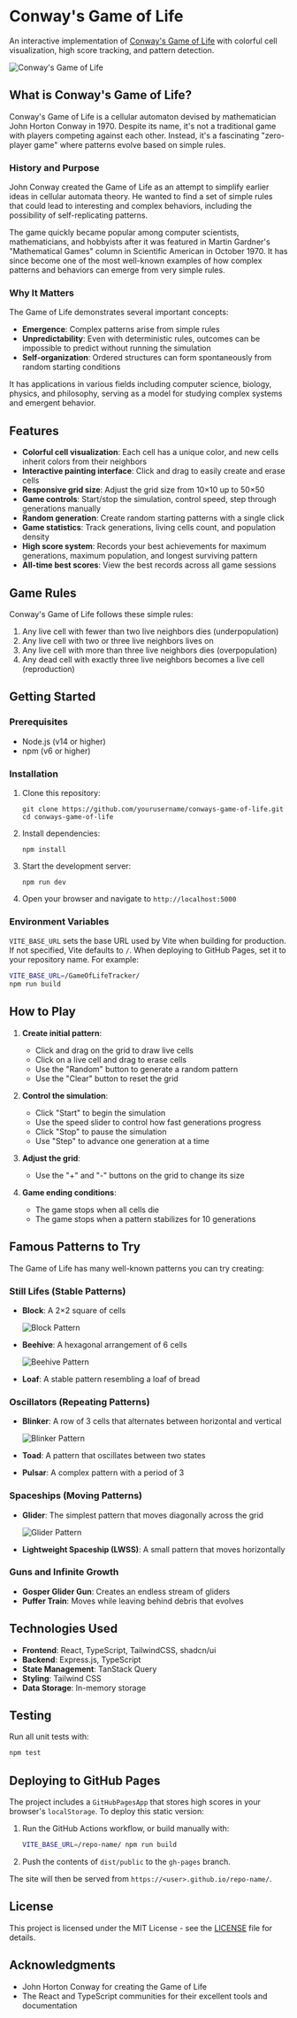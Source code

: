 # Conway's Game of Life

An interactive implementation of [Conway's Game of Life](https://en.wikipedia.org/wiki/Conway%27s_Game_of_Life) with colorful cell visualization, high score tracking, and pattern detection.

![Conway's Game of Life](public/assets/images/game-screenshot.png)

## What is Conway's Game of Life?

Conway's Game of Life is a cellular automaton devised by mathematician John Horton Conway in 1970. Despite its name, it's not a traditional game with players competing against each other. Instead, it's a fascinating "zero-player game" where patterns evolve based on simple rules.

### History and Purpose

John Conway created the Game of Life as an attempt to simplify earlier ideas in cellular automata theory. He wanted to find a set of simple rules that could lead to interesting and complex behaviors, including the possibility of self-replicating patterns.

The game quickly became popular among computer scientists, mathematicians, and hobbyists after it was featured in Martin Gardner's "Mathematical Games" column in Scientific American in October 1970. It has since become one of the most well-known examples of how complex patterns and behaviors can emerge from very simple rules.

### Why It Matters

The Game of Life demonstrates several important concepts:
- **Emergence**: Complex patterns arise from simple rules
- **Unpredictability**: Even with deterministic rules, outcomes can be impossible to predict without running the simulation
- **Self-organization**: Ordered structures can form spontaneously from random starting conditions

It has applications in various fields including computer science, biology, physics, and philosophy, serving as a model for studying complex systems and emergent behavior.

## Features

- **Colorful cell visualization**: Each cell has a unique color, and new cells inherit colors from their neighbors
- **Interactive painting interface**: Click and drag to easily create and erase cells
- **Responsive grid size**: Adjust the grid size from 10×10 up to 50×50
- **Game controls**: Start/stop the simulation, control speed, step through generations manually
- **Random generation**: Create random starting patterns with a single click
- **Game statistics**: Track generations, living cells count, and population density
- **High score system**: Records your best achievements for maximum generations, maximum population, and longest surviving pattern
- **All-time best scores**: View the best records across all game sessions

## Game Rules

Conway's Game of Life follows these simple rules:

1. Any live cell with fewer than two live neighbors dies (underpopulation)
2. Any live cell with two or three live neighbors lives on
3. Any live cell with more than three live neighbors dies (overpopulation)
4. Any dead cell with exactly three live neighbors becomes a live cell (reproduction)

## Getting Started

### Prerequisites

- Node.js (v14 or higher)
- npm (v6 or higher)

### Installation

1. Clone this repository:
   ```
   git clone https://github.com/yourusername/conways-game-of-life.git
   cd conways-game-of-life
   ```

2. Install dependencies:
   ```
   npm install
   ```

3. Start the development server:
   ```
   npm run dev
   ```

4. Open your browser and navigate to `http://localhost:5000`

### Environment Variables

`VITE_BASE_URL` sets the base URL used by Vite when building for production.
If not specified, Vite defaults to `/`.
When deploying to GitHub Pages, set it to your repository name. For example:

```bash
VITE_BASE_URL=/GameOfLifeTracker/
npm run build
```

## How to Play

1. **Create initial pattern**:
   - Click and drag on the grid to draw live cells
   - Click on a live cell and drag to erase cells
   - Use the "Random" button to generate a random pattern
   - Use the "Clear" button to reset the grid

2. **Control the simulation**:
   - Click "Start" to begin the simulation
   - Use the speed slider to control how fast generations progress
   - Click "Stop" to pause the simulation
   - Use "Step" to advance one generation at a time

3. **Adjust the grid**:
   - Use the "+" and "-" buttons on the grid to change its size

4. **Game ending conditions**:
   - The game stops when all cells die
   - The game stops when a pattern stabilizes for 10 generations

## Famous Patterns to Try

The Game of Life has many well-known patterns you can try creating:

### Still Lifes (Stable Patterns)
- **Block**: A 2×2 square of cells

  ![Block Pattern](public/assets/patterns/block.svg)
  
- **Beehive**: A hexagonal arrangement of 6 cells

  ![Beehive Pattern](public/assets/patterns/beehive.svg)
  
- **Loaf**: A stable pattern resembling a loaf of bread

### Oscillators (Repeating Patterns)
- **Blinker**: A row of 3 cells that alternates between horizontal and vertical

  ![Blinker Pattern](public/assets/patterns/blinker.svg)
  
- **Toad**: A pattern that oscillates between two states
- **Pulsar**: A complex pattern with a period of 3

### Spaceships (Moving Patterns)
- **Glider**: The simplest pattern that moves diagonally across the grid

  ![Glider Pattern](public/assets/patterns/glider.svg)
  
- **Lightweight Spaceship (LWSS)**: A small pattern that moves horizontally

### Guns and Infinite Growth
- **Gosper Glider Gun**: Creates an endless stream of gliders
- **Puffer Train**: Moves while leaving behind debris that evolves

## Technologies Used

- **Frontend**: React, TypeScript, TailwindCSS, shadcn/ui
- **Backend**: Express.js, TypeScript
- **State Management**: TanStack Query
- **Styling**: Tailwind CSS
- **Data Storage**: In-memory storage

## Testing

Run all unit tests with:

```bash
npm test
```

## Deploying to GitHub Pages

The project includes a `GitHubPagesApp` that stores high scores in your browser's `localStorage`. To deploy this static version:

1. Run the GitHub Actions workflow, or build manually with:
   ```bash
   VITE_BASE_URL=/repo-name/ npm run build
   ```
2. Push the contents of `dist/public` to the `gh-pages` branch.

The site will then be served from `https://<user>.github.io/repo-name/`.

## License

This project is licensed under the MIT License - see the [LICENSE](LICENSE) file for details.

## Acknowledgments

- John Horton Conway for creating the Game of Life
- The React and TypeScript communities for their excellent tools and documentation
